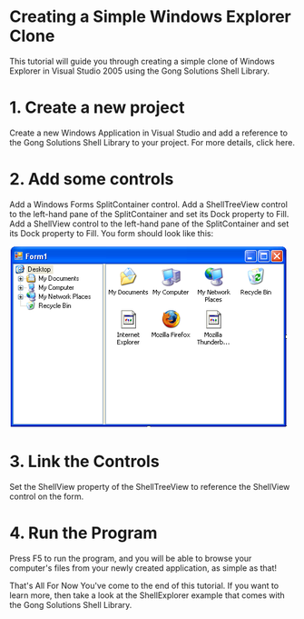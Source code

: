 # Creating a Simple Windows Explorer Clone
This tutorial will guide you through creating a simple clone of Windows Explorer in Visual Studio 2005 using the Gong Solutions Shell Library.

# 1. Create a new project
Create a new Windows Application in Visual Studio and add a reference to the Gong Solutions Shell Library to your project. For more details, click here.

# 2. Add some controls
Add a Windows Forms SplitContainer control.
Add a ShellTreeView control to the left-hand pane of the SplitContainer and set its Dock property to Fill.
Add a ShellView control to the left-hand pane of the SplitContainer and set its Dock property to Fill.
You form should look like this:

![explorer1](explorer1.png)

# 3. Link the Controls
Set the ShellView property of the ShellTreeView to reference the ShellView control on the form.

# 4. Run the Program
Press F5 to run the program, and you will be able to browse your computer's files from your newly created application, as simple as that!

That's All For Now
You've come to the end of this tutorial. If you want to learn more, then take a look at the ShellExplorer example that comes with the Gong Solutions Shell Library.
